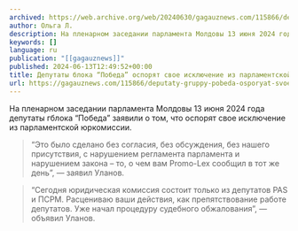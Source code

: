 ```yaml
---
archived: https://web.archive.org/web/20240630/gagauznews.com/115866/deputaty-gruppy-pobeda-osporyat-svoe-isklyuchenie-iz-parlamentskoj-yurkomissii.html
author: Ольга Л.
description: На пленарном заседании парламента Молдовы 13 июня 2024 года депутаты гблока “Победа” заявили о том, что оспорят свое исключение из парламентской юркомиссии.  “Это было сделано без согласия, без обсуждения, без нашего присутствия, с нарушением регламента парламента и нарушением закона – то, о чем вам Promo-Lex сообщил в тот же день”, — заявил Уланов. Народный избранник обратил внимание присутствующих на состав парламентской юридической комиссии. “Сегодня юридическая комиссия состоит только из депутатов PAS и ПСРМ. Расцениваю ваши действия, как препятствование работе депутатов. Уже начал процедуру судебного обжалования”, — объявил Уланов. Он добавил, что теперь PAS может вызвать генпрокурора в парламент за его […]
keywords: []
language: ru
publication: "[[gagauznews]]"
published: 2024-06-13T12:49:52+00:00
title: Депутаты блока “Победа” оспорят свое исключение из парламентской юридической комиссии
url: https://gagauznews.com/115866/deputaty-gruppy-pobeda-osporyat-svoe-isklyuchenie-iz-parlamentskoj-yurkomissii.html
---
```


На пленарном заседании парламента Молдовы 13 июня 2024 года депутаты гблока “Победа” заявили о том, что оспорят свое исключение из парламентской юркомиссии.

> “Это было сделано без согласия, без обсуждения, без нашего присутствия, с нарушением регламента парламента и нарушением закона – то, о чем вам Promo-Lex сообщил в тот же день”, — заявил Уланов.

> “Сегодня юридическая комиссия состоит только из депутатов PAS и ПСРМ. Расцениваю ваши действия, как препятствование работе депутатов. Уже начал процедуру судебного обжалования”, — объявил Уланов.